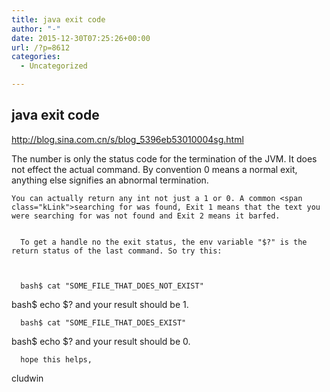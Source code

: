 ```yaml
---
title: java exit code
author: "-"
date: 2015-12-30T07:25:26+00:00
url: /?p=8612
categories:
  - Uncategorized

---
```

## java exit code

  http://blog.sina.com.cn/s/blog_5396eb53010004sg.html


  The number is only the status code for the termination of the JVM. It does not effect the actual command. By convention 0 means a normal exit, anything else signifies an abnormal termination.


  
    You can actually return any int not just a 1 or 0. A common <span class="kLink">searching for was found, Exit 1 means that the text you were searching for was not found and Exit 2 means it barfed. 
    
    
      To get a handle no the exit status, the env variable "$?" is the return status of the last command. So try this:
    
    
    
      bash$ cat "SOME_FILE_THAT_DOES_NOT_EXIST"
 bash$ echo $?
 and your result should be 1.
    
    
    
      bash$ cat "SOME_FILE_THAT_DOES_EXIST"
 bash$ echo $?
 and your result should be 0.
    
    
    
      hope this helps,
 cludwin
  
